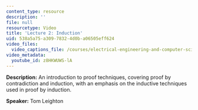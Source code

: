 ```yaml
---
content_type: resource
description: ''
file: null
resourcetype: Video
title: 'Lecture 2: Induction'
uid: 538a5a75-a309-7832-4d0b-a06505eff624
video_files:
  video_captions_file: /courses/electrical-engineering-and-computer-science/6-042j-mathematics-for-computer-science-fall-2010/video-lectures/lecture-2-induction/z8HKWUWS-lA.vtt
video_metadata:
  youtube_id: z8HKWUWS-lA
---
```


**Description:** An introduction to proof techniques, covering proof by contradiction and induction, with an emphasis on the inductive techniques used in proof by induction.

**Speaker:** Tom Leighton